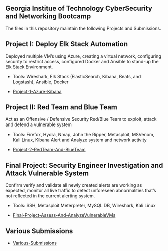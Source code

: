 ## Georgia Institue of Technology CyberSecurity and Networking Bootcamp

The files in this repository maintain the following Projects and Submissions.

## Project I: Deploy Elk Stack Automation
Deployed multiple VM’s using Azure, creating a virtual network, configuring security to restrict access, configured Docker and Ansible to stand-up the Elk Stack Environment.
- Tools: Wireshark, Elk Stack (ElasticSearch, Kibana, Beats, and Logstash), Ansible, Docker
* [Project-1-Azure-Kibana](https://github.com/tpottcyber/GeorgiaTech-CyberSecurity-Projects/tree/main/Project-1-Azure-Kibana)

## Project II: Red Team and Blue Team
Act as an Offensive / Defensive Security Red/Blue Team to exploit, attack and defend a vulnerable system
- Tools: Firefox, Hydra, Nmap, John the Ripper, Metasploit, MSVenom, Kali Linux, Kibana Alert and Analyze system and network activity
* [Project-2-RedTeam-And-BlueTeam](https://github.com/tpottcyber/GeorgiaTech-CyberSecurity-Projects/tree/main/Project-2-RedTeam-And-BlueTeam)

## Final Project: Security Engineer Investigation and Attack Vulnerable System
Confirm verify and validate all newly created alerts are working as expected, monitor all live traffic to detect unforeseen abnormalities that’s not reflected in the current alerting system. 
- Tools: SSH, Metasploit Meterpreter, MySQL DB, Wireshark, Kali Linux
* [Final-Project-Assess-And-AnalyzeVulnerableVMs](https://github.com/tpottcyber/GeorgiaTech-CyberSecurity-Projects/tree/main/Final-Project-Assess-And-AnalyzeVulnerableVMs)

## Various Submissions
* [Various-Submissions](https://github.com/tpottcyber/GeorgiaTech-CyberSecurity-Projects/tree/main/Various-Submissions)

